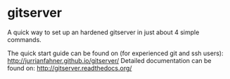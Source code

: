 # gitserver
A quick way to set up an hardened gitserver in just about 4 simple commands. 

The quick start guide can be found on (for experienced git and ssh users): http://jurrianfahner.github.io/gitserver/
Detailed documentation can be found on: http://gitserver.readthedocs.org/


